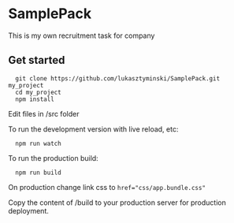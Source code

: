 # SamplePack

This is my own recruitment task for company

## Get started

```
  git clone https://github.com/lukasztyminski/SamplePack.git my_project
  cd my_project
  npm install
```

Edit files in /src folder

To run the development version with live reload, etc:

```
  npm run watch
```

To run the production build:

```
  npm run build
```

On production change link css to `href="css/app.bundle.css"`

Copy the content of /build to your production server for production deployment.
